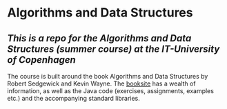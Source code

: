 # Algorithms and Data Structures
## *This is a repo for the Algorithms and Data Structures (summer course) at the IT-University of Copenhagen*

The course is built around the book Algorithms and Data Structures by Robert Sedgewick and Kevin Wayne. The [booksite](https://algs4.cs.princeton.edu/home/) has a wealth of information, as well as the Java code (exercises, assignments, examples etc.) and the accompanying standard libraries. 
